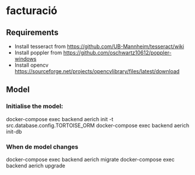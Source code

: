 # facturació

## Requirements

- Install tesseract from https://github.com/UB-Mannheim/tesseract/wiki
- Install poppler from https://github.com/oschwartz10612/poppler-windows
- Install opencv https://sourceforge.net/projects/opencvlibrary/files/latest/download

## Model

### Initialise the model:

docker-compose exec backend aerich init -t src.database.config.TORTOISE_ORM
docker-compose exec backend aerich init-db

### When de model changes

docker-compose exec backend aerich migrate
docker-compose exec backend aerich upgrade